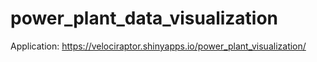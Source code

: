 # power_plant_data_visualization

Application:
https://velociraptor.shinyapps.io/power_plant_visualization/
